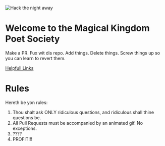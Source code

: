 ![Hack the night away](https://media.giphy.com/media/LmNwrBhejkK9EFP504/giphy.gif)

# Welcome to the Magical Kingdom Poet Society
Make a PR. Fux wit dis repo. Add things. Delete things. Screw things up so you can learn to revert them.

[Helpfull Links](HelpfulLinks.md)

# Rules
Hereth be yon rules:
1. Thou shalt ask ONLY ridiculous questions, and ridiculous shall thine questions be.
2. All Pull Requests must be accompanied by an animated gif. No exceptions.
3. ????
4. PROFIT!!!
